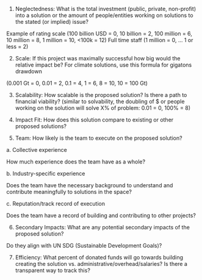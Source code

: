1. Neglectedness:
What is the total investment (public, private, non-profit) into a solution or the amount of people/entities working on solutions to the stated (or implied) issue?

Example of rating scale
(100 billion USD = 0, 10 billion = 2, 100 million = 6, 10 million = 8, 1 million = 10, <100k = 12)
Full time staff (1 million = 0, ... 1 or less = 2)

2. Scale: 
If this project was maximally successful how big would the relative impact be? For climate solutions, use this formula for gigatons drawdown

(0.001 Gt = 0, 0.01 = 2, 0.1 = 4, 1 = 6, 8 = 10,  10 = 100 Gt)

3. Scalability:
How scalable is the proposed solution? Is there a path to financial viability?
(similar to solvability, the doubling of $ or people working on the solution will solve X% of problem: 0.01 = 0, 100% = 8)

4. Impact Fit:
How does this solution compare to existing or other proposed solutions?

5. Team:
How likely is the team to execute on the proposed solution?

a. Collective experience

How much experience does the team have as a whole?

b. Industry-specific experience

Does the team have the necessary background to understand and contribute meaningfully to solutions in the space? 

c. Reputation/track record of execution

Does the team have a record of building and contributing to other projects?

6. Secondary Impacts:
What are any potential secondary impacts of the proposed solution? 

Do they align with UN SDG (Sustainable Development Goals)?

7. Efficiency:
What percent of donated funds will go towards building creating the solution vs. administrative/overhead/salaries? Is there a transparent way to track this?
